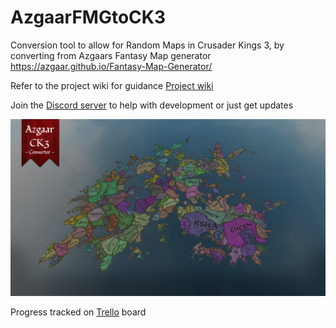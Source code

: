 # AzgaarFMGtoCK3
Conversion tool to allow for Random Maps in Crusader Kings 3, by converting from Azgaars Fantasy Map generator https://azgaar.github.io/Fantasy-Map-Generator/






Refer to the project wiki for guidance
[Project wiki ](https://github.com/niefia/AzgaarFMGtoCK3/wiki/Official-Azgaar-to-CK3-Converter-Guide)



Join the [Discord server](https://discord.gg/UrXnsbDRad) to help with development or just get updates

![Counties](./.github/banner.png)

Progress tracked on [Trello](https://trello.com/b/yDIcIxDd/azgaar-ck3) board
